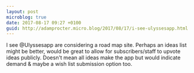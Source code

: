 ```yaml
---
layout: post
microblog: true
date: 2017-08-17 09:27 +0100
guid: http://adamprocter.micro.blog/2017/08/17/i-see-ulyssesapp.html
---
```

I see @Ulyssesapp are considering a road map site. Perhaps an ideas list might be better, would be great to allow for subscribers/staff to upvote ideas publicly. Doesn't mean all ideas make the app but would indicate demand & maybe a wish list submission option too.
